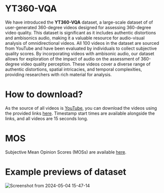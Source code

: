 # YT360-VQA


We have introduced the **YT360-VQA** dataset, a large-scale dataset of of user-generated 360-degree videos designed for assessing 360-degree video quality. This dataset is significant as it includes authentic distortions and ambisonics audio, making it a valuable resource for audio-visual analysis of omnidirectional videos. All 100 videos in the dataset are sourced from YouTube and have been evaluated by individuals to collect subjective quality scores. By incorporating videos with ambisonic audio, our dataset allows for exploration of the impact of audio on the assessment of 360-degree video quality perception. These videos cover a diverse range of authentic distortions, spatial intricacies, and temporal complexities, providing researchers with rich material for analysis.


# How to download?


As the source of all videos is [YouTube](https://youtube.com/), you can download the videos using the provided links [here](). Timestamp start times are available alongside the links, and all videos are 15 seconds long.


# MOS


Subjective Mean Opinion Scores (MOSs) are available [here](scores.txt).


# Example previews of dataset

![Screenshot from 2024-05-04 15-47-14](https://github.com/Nafiseh-Tofighi/YT360-VQA/assets/93584303/71864448-7672-4e1c-a3f8-ff9824bcf36e)
